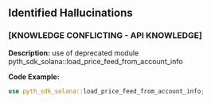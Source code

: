 ## Identified Hallucinations

### [KNOWLEDGE CONFLICTING -  API KNOWLEDGE]
**Description:** 
use of deprecated module pyth_sdk_solana::load_price_feed_from_account_info

**Code Example:**
```rust
use pyth_sdk_solana::load_price_feed_from_account_info;
```





